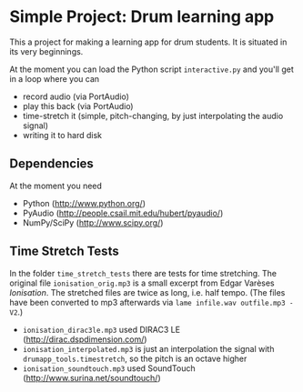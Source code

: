 # Simple Project: Drum learning app

This a project for making a learning app for drum students. It is situated in its very beginnings.

At the moment you can load the Python script `interactive.py` and you'll get in a loop where you can
- record audio (via PortAudio)
- play this back (via PortAudio)
- time-stretch it (simple, pitch-changing, by just interpolating the audio signal)
- writing it to hard disk

## Dependencies
At the moment you need
- Python (http://www.python.org/)
- PyAudio (http://people.csail.mit.edu/hubert/pyaudio/)
- NumPy/SciPy (http://www.scipy.org/)

## Time Stretch Tests
In the folder `time_stretch_tests` there are tests for time stretching. The original file `ionisation_orig.mp3` is a small excerpt from Edgar Varèses *Ionisation*. The stretched files are twice as long, i.e. half tempo. (The files have been converted to mp3 afterwards via `lame infile.wav outfile.mp3 -V2`.)
- `ionisation_dirac3le.mp3` used DIRAC3 LE (http://dirac.dspdimension.com/)
- `ionisation_interpolated.mp3` is just an interpolation the signal with `drumapp_tools.timestretch`, so the pitch is an octave higher
- `ionisation_soundtouch.mp3` used SoundTouch (http://www.surina.net/soundtouch/)
